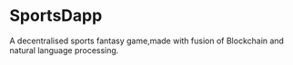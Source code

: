 # SportsDapp
A decentralised sports fantasy game,made with fusion of Blockchain and natural language processing.

